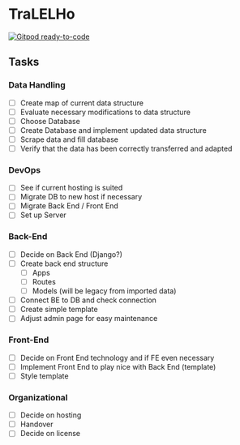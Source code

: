 # TraLELHo

[![Gitpod ready-to-code](https://img.shields.io/badge/Gitpod-ready--to--code-blue?logo=gitpod)](https://gitpod.io/#https://github.com/3ng7n33r/TraLELHo)

## Tasks
### Data Handling
 - [ ] Create map of current data structure
  -   [ ] Evaluate necessary modifications to data structure
  -   [ ] Choose Database
  -   [ ] Create Database and implement updated data structure
  -  [ ]  Scrape data and fill database
  -   [ ] Verify that the data has been correctly transferred and adapted 
### DevOps
  - [ ] See if current hosting is suited
  - [ ] Migrate DB to new host if necessary
  - [ ] Migrate Back End / Front End
  - [ ] Set up Server
### Back-End
  -   [ ] Decide on Back End (Django?)
  -   [ ] Create back end structure
	  -   [ ] Apps
	  -   [ ] Routes
	  -   [ ] Models (will be legacy from imported data)
  -   [ ] Connect BE to DB and check connection
  -   [ ] Create simple template
  -   [ ] Adjust admin page for easy maintenance
### Front-End
  -   [ ] Decide on Front End technology and if FE even necessary
  -   [ ] Implement Front End to play nice with Back End (template)
  -   [ ] Style template
### Organizational
  -   [ ] Decide on hosting
  -   [ ] Handover
  -  [ ] Decide on license
